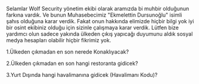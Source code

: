 Selamlar Wolf Security yönetim ekibi olarak aramızda bi muhbir olduğunun farkına vardık.
Ve bunun Muhasebecimiz "Ekmelettin Dursunoğlu" isimli şahıs olduğuna karar verdik.
Fakat onun hakkında elimizde hiçbir bilgi yok iyi bir osint ekibiniz olduğu için sizinle çalışmaya karar verdik.
Lütfen bize yardımcı olun sadece yakında ülkeden çıkış yapıcağı duyumunu aldık sosyal medya hesapları olabilir hiçbir fikrimiz yok.

1.Ülkeden çıkmadan en son nerede Konaklıyacak?

2.Ülkeden çıkmadan en son hangi restoranta gidicek?

3.Yurt Dışında hangi havalimanına gidicek (Havalimanı Kodu)?